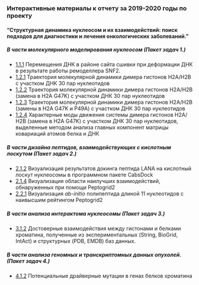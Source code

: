 ###  Интерактивные материалы к отчету за 2019-2020 годы по проекту
#### “Структурная динамика нуклеосом и их взаимодействий: поиск подходов для диагностики и лечения онкологических заболеваний.”

##### В части молекулярного моделирования нуклеосом (Пакет задач 1.)
- [1.1.1](https://intbio.org/grant_2018_RNFmoluch/2019/1.1.1/view) Перемещения ДНК в районе сайта сшивки при деформации ДНК в результате работы ремоделлера SNF2.
- [1.2.1](https://intbio.org/grant_2018_RNFmoluch/2019/1.2.1/view) Траектория молекулярной динамики димера гистонов Н2А/Н2В с участком ДНК 30 пар нуклеотидов
- [1.2.2](https://intbio.org/grant_2018_RNFmoluch/2019/1.2.2/view) Траектория молекулярной динамики димера гистонов Н2А/Н2В (замена в Н2А G47K) с участком ДНК 30 пар нуклеотидов
- [1.2.3](https://intbio.org/grant_2018_RNFmoluch/2019/1.2.3/view) Траектория молекулярной динамики димера гистонов Н2А/Н2В (замены в Н2А G47K и P49A) с участком ДНК 30 пар нуклеотидов
- [1.2.4](https://intbio.org/grant_2018_RNFmoluch/2019/1.2.4/view) Характерные моды движения системы димера гистонов Н2А/Н2В (замена в Н2А G47K) с участком ДНК 30 пар нуклеотидов, выделенные методом анализа главных компонент матрицы ковариаций атомов белка и ДНК

##### В части дизайна пептидов, взаимодействующих с кислотным лоскутом (Пакет задач 2.)
- [2.1.2](https://intbio.org/grant_2018_RNFmoluch/2019/2.1.2/view) Визуализация результатов докинга пептида LANA на кислотный лоскут нуклеосомы в программном пакете CabsDock
- [2.1.4](https://intbio.org/grant_2018_RNFmoluch/2019/2.1.4/view) Визуализация области наилучших взаимодействий, обнаруженных при помощи Peptogrid2
- [2.2.1](https://intbio.org/grant_2018_RNFmoluch/2019/2.2.1/view) Визуализация *ab-initio* полипептида длиной 11 нуклеотидов с наивысшим рейтингом Peptogrid2

##### В части анализа интерактома нуклеосомы (Пакет задач 3.)
- [3.1.2](https://intbio.org/grant_2018_RNFmoluch/2019/3.1.2/view) Достоверные взаимодействия между гистонами и белками хроматина, полученные из экспериментальных (String, BioGrid, IntAct) и структурных (PDB, EMDB) баз данных.


##### В части анализа геномных и транскриптомных данных опухолей. (Пакет задач 4.)
- [4.1.2](https://intbio.org/grant_2018_RNFmoluch/2019/4.1.2/view) Потенциальные драйверные мутации в генах белков хроматина
